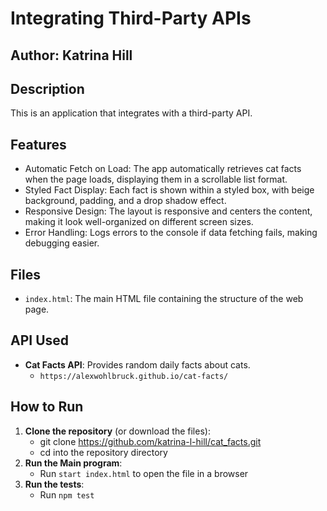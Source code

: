 # Integrating Third-Party APIs

## Author: Katrina Hill

## Description
This is an application that integrates with a third-party API.

## Features
- Automatic Fetch on Load: The app automatically retrieves cat facts when the page loads, displaying them in a scrollable list format.
- Styled Fact Display: Each fact is shown within a styled box, with beige background, padding, and a drop shadow effect.
- Responsive Design: The layout is responsive and centers the content, making it look well-organized on different screen sizes.
- Error Handling: Logs errors to the console if data fetching fails, making debugging easier.

## Files
- `index.html`: The main HTML file containing the structure of the web page.

## API Used
- **Cat Facts API**: Provides random daily facts about cats.
    - `https://alexwohlbruck.github.io/cat-facts/`

## How to Run
1. **Clone the repository** (or download the files):
   - git clone https://github.com/katrina-l-hill/cat_facts.git
   - cd into the repository directory
2. **Run the Main program**:
   - Run `start index.html` to open the file in a browser
3. **Run the tests**:
   - Run `npm test`
